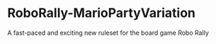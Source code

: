 RoboRally-MarioPartyVariation
=============================

A fast-paced and exciting new ruleset for the board game Robo Rally
